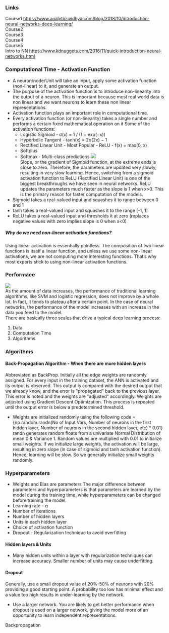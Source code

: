 ### Links
Course1 https://www.analyticsvidhya.com/blog/2018/10/introduction-neural-networks-deep-learning/ <br/>
Course2  <br/>
Course3  <br/>
Course4  <br/>
Course5  <br/>
Intro to NN https://www.kdnuggets.com/2016/11/quick-introduction-neural-networks.html

### Computational Time - Activation Function
* A neuron/node/Unit will take an input, apply some activation function (non-linear) to it, and generate an output.
* The purpose of the activation function is to introduce non-linearity into the output of a neuron. This is important because most real world data is non linear and we want neurons to learn these non linear representations.
* Activation function plays an important role in computational time.
* Every activation function (or non-linearity) takes a single number and performs a certain fixed mathematical operation on it  Some of the activation functions:
  * Logistic Sigmoid - σ(x) = 1 / (1 + exp(−x))
  * Hyperbolic Tangent - tanh(x) = 2σ(2x) − 1
  * Rectified Linear Unit - Most Popular - ReLU - f(x) = max(0, x)
  * Softplus
  * Softmax - Multi-class predictions
![](https://ujwlkarn.files.wordpress.com/2016/08/screen-shot-2016-08-08-at-11-53-41-am.png) <br/>
Slope, or the gradient of Sigmoid function, at the extreme ends is close to zero. Therefore, the parameters are updated very slowly, resulting in very slow learning. Hence, switching from a sigmoid activation function to ReLU (Rectified Linear Unit) is one of the biggest breakthroughs we have seen in neural networks. ReLU updates the parameters much faster as the slope is 1 when x>0. This is the primary reason for faster computation of the models.
* Sigmoid takes a real-valued input and squashes it to range between 0 and 1
* tanh takes a real-valued input and squashes it to the range [-1, 1]
* ReLU takes a real-valued input and thresholds it at zero (replaces negative values with zero implies slope is 0 when x<0)

##### Why do we need non-linear activation functions?
Using linear activation is essentially pointless. The composition of two linear functions is itself a linear function, and unless we use some non-linear activations, we are not computing more interesting functions. That’s why most experts stick to using non-linear activation functions.

### Performace
![](https://s3-ap-south-1.amazonaws.com/av-blog-media/wp-content/uploads/2018/10/Screenshot-from-2018-10-12-14-29-37-850x438.png) <br/>
As the amount of data increases, the performance of traditional learning algorithms, like SVM and logistic regression, does not improve by a whole lot. In fact, it tends to plateau after a certain point. In the case of neural networks, the performance of the model increases with an increase in the data you feed to the model. <br/>
There are basically three scales that drive a typical deep learning process: <br/>
1. Data <br/>
2. Computation Time <br/>
3. Algorithms <br/>

### Algorithms

#### Back-Propagation Algorithm - When there are more hidden layers
Abbreviated as BackProp. Initially all the edge weights are randomly assigned. For every input in the training dataset, the ANN is activated and its output is observed. This output is compared with the desired output that we already know, and the error is "propagated" back to the previous layer. This error is noted and the weights are "adjusted" accordingly. Weights are adjusted using Gradient Descent Optimization. This process is repeated until the output error is below a predetermined threshold.
* Weights are initialized randomly using the following code = {np.random.randn(No of Input Vars, Number of neurons in the first hidden layer, Number of neurons in the second hidden layer, etc) * 0.01} randn generates random floats from a univariate Normal Distribution of mean 0 & Variance 1. Random values are multiplied with 0.01 to initialize small weights. If we initialize large weights, the activation will be large, resulting in zero slope (in case of sigmoid and tanh activation function). Hence, learning will be slow. So we generally initialize small weights randomly.

### Hyperparameters
* Weights and Bias are parameters
The major difference between parameters and hyperparameters is that parameters are learned by the model during the training time, while hyperparameters can be changed before training the model.
* Learning rate – ⍺
* Number of iterations
* Number of hidden layers
* Units in each hidden layer
* Choice of activation function
* Dropout - Regularization technique to avoid overfitting
#### Hidden layers & Units
* Many hidden units within a layer with regularization techniques can increase accuracy. Smaller number of units may cause underfitting.
#### Dropout
Generally, use a small dropout value of 20%-50% of neurons with 20% providing a good starting point. A probability too low has minimal effect and a value too high results in under-learning by the network.
* Use a larger network. You are likely to get better performance when dropout is used on a larger network, giving the model more of an opportunity to learn independent representations.







Backpropagation



